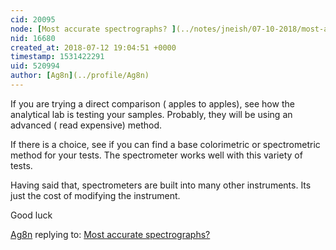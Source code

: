 ```yaml
---
cid: 20095
node: [Most accurate spectrographs? ](../notes/jneish/07-10-2018/most-accurate-spectrographs)
nid: 16680
created_at: 2018-07-12 19:04:51 +0000
timestamp: 1531422291
uid: 520994
author: [Ag8n](../profile/Ag8n)
---
```


If you are trying a direct comparison ( apples to apples), see how the analytical lab is testing your samples.  Probably, they will be using an advanced ( read expensive) method. 

If there is a choice, see if you can find a base colorimetric or spectrometric method for your tests.  The spectrometer works well with this variety of tests.  

Having said that, spectrometers are built into many other instruments.  Its just the cost of modifying the instrument.

Good luck

[Ag8n](../profile/Ag8n) replying to: [Most accurate spectrographs? ](../notes/jneish/07-10-2018/most-accurate-spectrographs)

